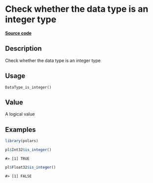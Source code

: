 

# Check whether the data type is an integer type

[**Source code**](https://github.com/pola-rs/r-polars/tree/d562252dbb77de7e06ca3e6150d74a2c709763bc/R/after-wrappers.R#L20)

## Description

Check whether the data type is an integer type

## Usage

<pre><code class='language-R'>DataType_is_integer()
</code></pre>

## Value

A logical value

## Examples

``` r
library(polars)

pl$Int32$is_integer()
```

    #> [1] TRUE

``` r
pl$Float32$is_integer()
```

    #> [1] FALSE
